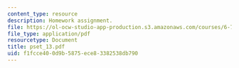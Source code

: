 ```yaml
---
content_type: resource
description: Homework assignment.
file: https://ol-ocw-studio-app-production.s3.amazonaws.com/courses/6-781j-submicrometer-and-nanometer-technology-spring-2006/f1fcce400d9b5875ece83382538db790_pset_13.pdf
file_type: application/pdf
resourcetype: Document
title: pset_13.pdf
uid: f1fcce40-0d9b-5875-ece8-3382538db790
---
```

